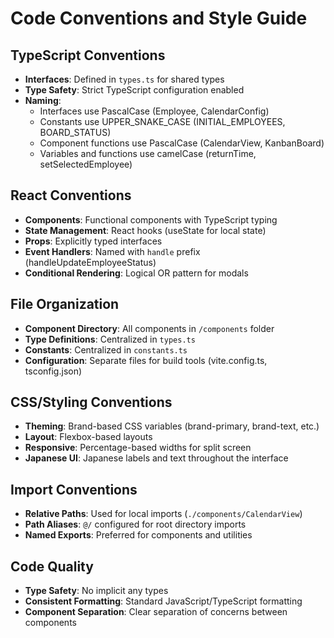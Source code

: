 # Code Conventions and Style Guide

## TypeScript Conventions
- **Interfaces**: Defined in `types.ts` for shared types
- **Type Safety**: Strict TypeScript configuration enabled
- **Naming**: 
  - Interfaces use PascalCase (Employee, CalendarConfig)
  - Constants use UPPER_SNAKE_CASE (INITIAL_EMPLOYEES, BOARD_STATUS)
  - Component functions use PascalCase (CalendarView, KanbanBoard)
  - Variables and functions use camelCase (returnTime, setSelectedEmployee)

## React Conventions
- **Components**: Functional components with TypeScript typing
- **State Management**: React hooks (useState for local state)
- **Props**: Explicitly typed interfaces
- **Event Handlers**: Named with `handle` prefix (handleUpdateEmployeeStatus)
- **Conditional Rendering**: Logical OR pattern for modals

## File Organization
- **Component Directory**: All components in `/components` folder
- **Type Definitions**: Centralized in `types.ts`
- **Constants**: Centralized in `constants.ts`
- **Configuration**: Separate files for build tools (vite.config.ts, tsconfig.json)

## CSS/Styling Conventions
- **Theming**: Brand-based CSS variables (brand-primary, brand-text, etc.)
- **Layout**: Flexbox-based layouts
- **Responsive**: Percentage-based widths for split screen
- **Japanese UI**: Japanese labels and text throughout the interface

## Import Conventions
- **Relative Paths**: Used for local imports (`./components/CalendarView`)
- **Path Aliases**: `@/` configured for root directory imports
- **Named Exports**: Preferred for components and utilities

## Code Quality
- **Type Safety**: No implicit any types
- **Consistent Formatting**: Standard JavaScript/TypeScript formatting
- **Component Separation**: Clear separation of concerns between components